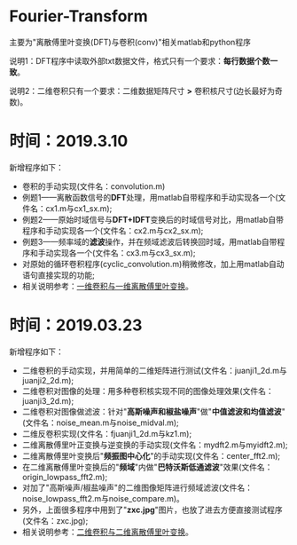 # Fourier-Transform
主要为"离散傅里叶变换(DFT)与卷积(conv)"相关matlab和python程序

说明1：DFT程序中读取外部txt数据文件，格式只有一个要求：**每行数据个数一致**。       

说明2：二维卷积只有一个要求：二维数据矩阵尺寸 **>** 卷积核尺寸(边长最好为奇数)。

# 时间：2019.3.10
新增程序如下：
- 卷积的手动实现(文件名：convolution.m)   
- 例题1——离散函数信号的**DFT**处理，用matlab自带程序和手动实现各一个(文件名：cx1.m与cx1_sx.m);   
- 例题2——原始时域信号与**DFT+IDFT**变换后的时域信号对比，用matlab自带程序和手动实现各一个(文件名：cx2.m与cx2_sx.m);      
- 例题3——频率域的**滤波**操作，并在频域滤波后转换回时域，用matlab自带程序和手动实现各一个(文件名：cx3.m与cx3_sx.m);
- 对原始的循环卷积程序(cyclic_convolution.m)稍微修改，加上用matlab自动语句直接实现的功能;
- 相关说明参考：[一维卷积与一维离散傅里叶变换](https://www.jianshu.com/nb/35397386)。


# 时间：2019.03.23
新增程序如下：
- 二维卷积的手动实现，并用简单的二维矩阵进行测试(文件名：juanji1_2d.m与juanji2_2d.m);
- 二维卷积对图像的处理：用多种卷积核实现不同的图像处理效果(文件名：juanji3_2d.m);
- 二维卷积对图像做滤波：针对"**高斯噪声和椒盐噪声**"做"**中值滤波和均值滤波**"(文件名：noise_mean.m与noise_midval.m);
- 二维反卷积实现(文件名：fjuanji1_2d.m与kz1.m);
- 二维离散傅里叶正变换与逆变换的手动实现(文件名：mydft2.m与myidft2.m);
- 二维离散傅里叶变换后"**频振图中心化**"的手动实现(文件名：center_fft2.m);
- 在二维离散傅里叶变换后的"**频域**"内做"**巴特沃斯低通滤波**"效果(文件名：origin_lowpass_fft2.m);
- 对加了"高斯噪声/椒盐噪声"的二维图像矩阵进行频域滤波(文件名：noise_lowpass_fft2.m与noise_compare.m)。
- 另外，上面很多程序中用到了"**zxc.jpg**"图片，也放了进去方便直接测试程序(文件名：zxc.jpg);
- 相关说明参考：[二维卷积与二维离散傅里叶变换](https://www.jianshu.com/nb/35397386)。
